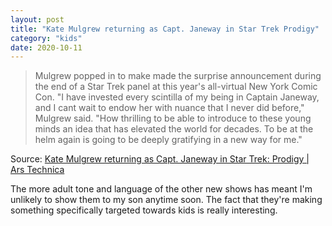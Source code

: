 ```yaml
---
layout: post
title: "Kate Mulgrew returning as Capt. Janeway in Star Trek Prodigy"
category: "kids"
date: 2020-10-11
---
```


> Mulgrew popped in to make made the surprise announcement during the end of a Star Trek panel at this year's all-virtual New York Comic Con. "I have invested every scintilla of my being in Captain Janeway, and I cant wait to endow her with nuance that I never did before," Mulgrew said. "How thrilling to be able to introduce to these young minds an idea that has elevated the world for decades. To be at the helm again is going to be deeply gratifying in a new way for me."

Source: [Kate Mulgrew returning as Capt. Janeway in Star Trek: Prodigy | Ars Technica](https://arstechnica.com/gaming/2020/10/captain-janeway-and-kate-mulgrew-coming-back-to-star-trek-in-2021/)

The more adult tone and language of the other new shows has meant I'm unlikely to show them to my son anytime soon. The fact that they're making something specifically targeted towards kids is really interesting.
